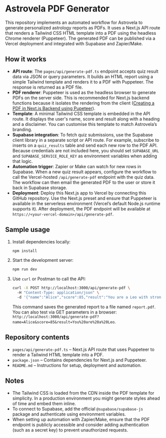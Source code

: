 # Astrovela PDF Generator  
This repository implements an automated workflow for Astrovela to generate personalized astrology reports as PDFs. It uses a Next.js API route that renders a Tailwind CSS HTML template into a PDF using the headless Chrome renderer (Puppeteer). The generated PDF can be published via a Vercel deployment and integrated with Supabase and Zapier/Make.  
  
## How it works  
- **API route**: The `pages/api/generate‑pdf.ts` endpoint accepts quiz result data via JSON or query parameters. It builds an HTML report using a simple Tailwind template and renders it to a PDF with Puppeteer. The response is returned as a PDF file.  
- **PDF renderer**: Puppeteer is used as the headless browser to generate PDFs on the server side. This is recommended for Next.js backend functions because it isolates the rendering from the client ([Creating a PDF in Next.js Backend using Pupeteer](https://medium.com/%40farmaan30327/creating-a-pdf-in-next-js-backend-using-pupeteer-bdc27c99b1e8#:~:text=Creating%20a%20PDF%20in%20Next,it%20via%20an%20API%20route)).  
- **Template**: A minimal Tailwind CSS template is embedded in the API route. It displays the user's name, score and result along with a heading and a disclaimer. You can customise this template to match Astrovela’s branding.  
- **Supabase integration**: To fetch quiz submissions, use the Supabase client library in a separate script or API route. For example, subscribe to inserts on a `quiz_results` table and send each new row to the PDF API. Because credentials are not included here, you should set `SUPABASE_URL` and `SUPABASE_SERVICE_ROLE_KEY` as environment variables when adding that logic.  
- **Automation trigger**: Zapier or Make can watch for new rows in Supabase. When a new quiz result appears, configure the workflow to call the Vercel-hosted `/api/generate‑pdf` endpoint with the quiz data. The workflow can then email the generated PDF to the user or store it back in Supabase storage.  
- **Deployment**: Deploy this Next.js app to Vercel by connecting this GitHub repository. Use the Next.js preset and ensure that Puppeteer is available in the serverless environment (Vercel’s default Node.js runtime supports it). After deployment, the PDF endpoint will be available at `https://<your-vercel-domain>/api/generate-pdf`.  
  
## Sample usage  
1. Install dependencies locally:  
   ```bash  
   npm install  
   ```  
2. Start the development server:  
   ```bash  
   npm run dev  
   ```  
3. Use `curl` or Postman to call the API:  
   ```bash  
   curl -X POST http://localhost:3000/api/generate-pdf \  
     -H "Content-Type: application/json" \  
     -d '{"name":"Alice","score":85,"result":"You are a Leo with strong creative energies"}' --output report.pdf  
   ```  
   This command saves the generated report to a file named `report.pdf`. You can also test via GET parameters in a browser: `http://localhost:3000/api/generate-pdf?name=Alice&score=85&result=You%20are%20a%20Leo`.  
  
## Repository contents  
- `pages/api/generate-pdf.ts` – Next.js API route that uses Puppeteer to render a Tailwind HTML template into a PDF.  
- `package.json` – Contains dependencies for Next.js and Puppeteer.  
- `README.md` – Instructions for setup, deployment and automation.  
  
## Notes  
- The Tailwind CSS is loaded from the CDN inside the PDF template for simplicity. In a production environment you might generate styles ahead of time and embed them inline.  
- To connect to Supabase, add the official `@supabase/supabase-js` package and authenticate using environment variables.  
- When setting up automation with Zapier/Make, ensure that the PDF endpoint is publicly accessible and consider adding authentication (such as a secret key) to prevent unauthorized requests. 
